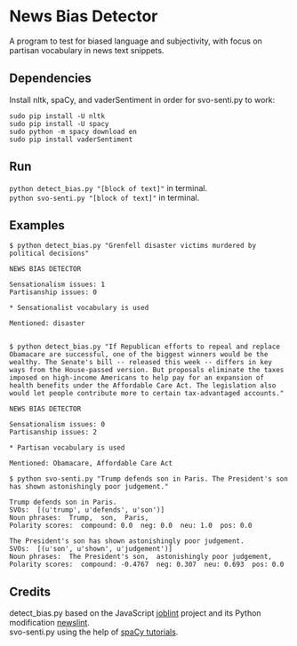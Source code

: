 # News Bias Detector

A program to test for biased language and subjectivity, with focus on partisan vocabulary in news text snippets.

## Dependencies

Install nltk, spaCy, and vaderSentiment in order for svo-senti.py to work:
```
sudo pip install -U nltk
sudo pip install -U spacy
sudo python -m spacy download en
sudo pip install vaderSentiment
```

## Run

`python detect_bias.py "[block of text]"` in terminal.  
`python svo-senti.py "[block of text]"` in terminal.

## Examples

```
$ python detect_bias.py "Grenfell disaster victims murdered by political decisions"

NEWS BIAS DETECTOR

Sensationalism issues: 1
Partisanship issues: 0

* Sensationalist vocabulary is used

Mentioned: disaster


$ python detect_bias.py "If Republican efforts to repeal and replace Obamacare are successful, one of the biggest winners would be the wealthy. The Senate's bill -- released this week -- differs in key ways from the House-passed version. But proposals eliminate the taxes imposed on high-income Americans to help pay for an expansion of health benefits under the Affordable Care Act. The legislation also would let people contribute more to certain tax-advantaged accounts."

NEWS BIAS DETECTOR

Sensationalism issues: 0
Partisanship issues: 2

* Partisan vocabulary is used

Mentioned: Obamacare, Affordable Care Act
```


```
$ python svo-senti.py "Trump defends son in Paris. The President's son has shown astonishingly poor judgement."

Trump defends son in Paris.
SVOs:  [(u'trump', u'defends', u'son')]
Noun phrases:  Trump,  son,  Paris, 
Polarity scores:  compound: 0.0  neg: 0.0  neu: 1.0  pos: 0.0 

The President's son has shown astonishingly poor judgement.
SVOs:  [(u'son', u'shown', u'judgement')]
Noun phrases:  The President's son,  astonishingly poor judgement, 
Polarity scores:  compound: -0.4767  neg: 0.307  neu: 0.693  pos: 0.0 
```

## Credits

detect_bias.py based on the JavaScript [joblint](https://github.com/rowanmanning/joblint) project and its Python modification [newslint](https://github.com/Xeus/newslint).  
svo-senti.py using the help of [spaCy tutorials](https://nicschrading.com/project/Intro-to-NLP-with-spaCy/).
